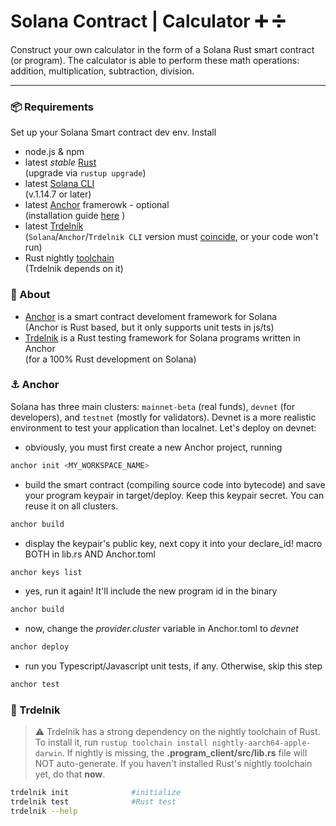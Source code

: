 # Solana Contract | Calculator :heavy_plus_sign: :heavy_division_sign:
Construct your own calculator  in the form of a Solana Rust smart contract (or program). The calculator is able to perform these math operations: addition, multiplication, subtraction, division.

---

### :package: Requirements
Set up your Solana Smart contract dev env. Install

 - node.js & npm
 - latest *stable* [Rust](https://rustup.rs/) <br/>
   (upgrade via `rustup upgrade`)
 - latest [Solana CLI](https://docs.solana.com/cli/install-solana-cli-tools) <br/>
   (v.1.14.7 or later)
 - latest [Anchor](https://www.anchor-lang.com/) framerowk - optional <br/>
   (installation guide [here](https://book.anchor-lang.com/getting_started/installation.html?search=#anchor) )
 - latest [Trdelník](https://github.com/Ackee-Blockchain/trdelnik) <br/>
   (`Solana`/`Anchor`/`Trdelnik CLI` version must [coincide](https://github.com/Ackee-Blockchain/trdelnik#supported-versions), or your code won't run)
 - Rust nightly [toolchain](https://rust-lang.github.io/rustup/concepts/toolchains.html) <br/>
   (Trdelnik depends on it)


### :mag_right: About 
- [Anchor](https://www.anchor-lang.com/) is a smart contract develoment framework for Solana <br/>
  (Anchor is Rust based, but it only supports unit tests in js/ts)
- [Trdelnik](https://github.com/Ackee-Blockchain/trdelnik) is a Rust testing framework for Solana programs written in Anchor <br/>
  (for a 100% Rust development on Solana)


### :anchor: Anchor
Solana has three main clusters: `mainnet-beta` (real funds), `devnet` (for developers), and `testnet` (mostly for validators). Devnet is a more realistic environment to test your application than localnet. Let's deploy on devnet:

 - obviously, you must first create a new Anchor project, running
```bash
anchor init <MY_WORKSPACE_NAME>
```

 - build the smart contract (compiling source code into bytecode) and save your program keypair in target/deploy. Keep this keypair secret. You can reuse it on all clusters.
```bash
anchor build
```     

 - display the keypair's public key, next copy it into your declare_id! macro BOTH in lib.rs AND Anchor.toml
```bash
anchor keys list 
```                                 

 - yes, run it again! It'll include the new program id in the binary
```bash
anchor build    
```

 - now, change the *provider.cluster* variable in Anchor.toml to *devnet*
```bash
anchor deploy
```

 - run you Typescript/Javascript unit tests, if any. Otherwise, skip this step
 ```bash
 anchor test
 ```


### :pretzel: Trdelnik
> :warning: Trdelnik has a strong dependency on the nightly toolchain of Rust. To install it, run `rustup toolchain install nightly-aarch64-apple-darwin`. If nightly is missing, the **.program_client/src/lib.rs** file will NOT auto-generate. If you haven't installed Rust's nightly toolchain yet, do that **now**.

```bash
trdelnik init              #initialize
trdelnik test              #Rust test
trdelnik --help            
```